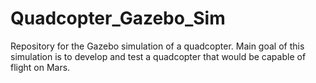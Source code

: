 # Quadcopter_Gazebo_Sim
Repository for the Gazebo simulation of a quadcopter. Main goal of this simulation is to develop and test a quadcopter that would be capable of flight on Mars. 
